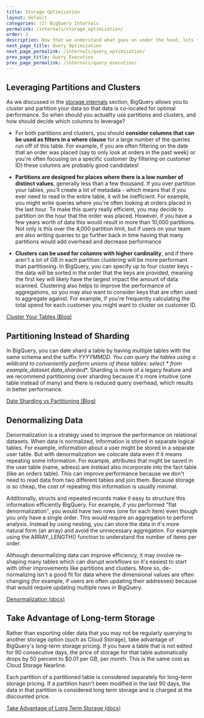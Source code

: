 ```yaml
---
title: Storage Optimization
layout: default
categories: (2) BigQuery Internals
permalink: /internals/storage_optimization/
order: 3
description: Now that we understand what goes on under the hood, lets take a look at how we can optimize BigQuery storage
next_page_title: Query Optimization
next_page_permalink: /internals/query_optimization/
prev_page_title: Query Execution
prev_page_permalink: /internals/query_execution/
---
```


## Leveraging Partitions and Clusters

As we discussed in the [storage internals]() section, BigQuery allows you to cluster and partition your data so that data is co-located for optimal performance. So when should you actuallty use partitions and clusters, and how should decide which columns to leverage?

- For both partitions and clusters, you should **consider columns that can be used as filters in a where clause** for a large number of the queries run off of this table. For example, if you are often filtering on the date that an order was placed (say to only look at orders in the past week) or you're often focusing on a specific customer (by filtering on customer ID) these columns are probably good candidates!

- **Partitions are designed for places where there is a low number of distinct values**, generally less than a few thousand. If you over partition your tables, you’ll create a lot of metadata - which means that if you ever need to read in the entire table, it will be inefficient. For example, you might write queries where you're often looking at orders placed in the last hour. To make this query really efficient, you may decide to partition on the hour that the order was placed. However, if you have a few years worth of data this would result in more than 10,000 partitions. Not only is this over the 4,000 partition limit, but if users on your team are also writing queries to go further back in time having that many partitions would add overhead and decrease performance

- **Clusters can be used for columns with higher cardinality**, and if there aren't a lot of GB in each partition clustering will be more performant than partitioning. In BigQuery, you can specify up to four cluster keys - the data will be sorted in the order that the keys are provided, meaning the first key will likely have the largest impact the amount of data scanned. Clustering also helps to improve the performance of aggregations, so you may also want to consider keys that are often used to aggregate against. For example, if you're frequently calculating the total spend for each customer you might want to cluster on customer ID. 

<a href="https://hoffa.medium.com/bigquery-optimized-cluster-your-tables-65e2f684594b" class="button">Cluster Your Tables (Blog)</a>

## Partitioning Instead of Sharding

In BigQuery, you can date shard a table by having multiple tables with the same schema and the suffix _YYYYMMDD. You can query the tables using a wildcard to conveniently perform unions of these tables: select * from example_dataset.data_sharded_*. Sharding is more of a legacy feature and we recommend partitioning over sharding because it's more intuitive (one table instead of many) and there is reduced query overhead, which results in better performance.

<a href="https://mark-mccracken.medium.com/bigquery-date-sharding-vs-date-partitioning-cee3754f7900" class="button">Date Sharding vs Partitioning (Blog)</a>

## Denormalizing Data

Denormalization is a strategy used to improve the performance on relational datasets. When data is normalized, information is stored in separate logical tables. For example, information about a user might be stored in a separate user table. But with denormalization we colocate data even if it means repeating some information. For example, attributes that might be saved in the user table (name, adress) are instead also incorporate into the fact table (like an orders table). This can improve performance because we don't need to read data from two different tables and join them. Because storage is so cheap, the cost of repeating this information is usually minimal. 

Additionally, structs and repeated records make it easy to structure this information efficiently BigQuery. For example, if you performed "flat denormalization", you would have two rows (one for each item) even though you only have a single order. This would require an aggregation to perform analysis. Instead by using nesting, you can store the data in it's more natural form (an array) and avoid the unnecessary aggregation. For example using the ARRAY_LENGTH() function to understand the number of items per order.

Although denormalizing data can improve efficiency, it may involve re-shaping many tables which can disrupt workflows so it's easiest to start with other improvements like partitions and clusters. More so, de-normalizing isn't a good fit for data where the dimensional values are often changing (for example, if users are often updating their addresses) because that would require updating multiple rows in BigQuery.



<a href="https://cloud.google.com/architecture/dw2bq/dw-bq-performance-optimization#denormalization" class="button">Denormalization (docs)</a>

## Take Advantage of Long-term Storage

Rather than exporting older data that you may not be regularly querying to another storage option (such as Cloud Storage), take advantage of BigQuery's long-term storage pricing. If you have a table that is not edited for 90 consecutive days, the price of storage for that table automatically drops by 50 percent to $0.01 per GB, per month. This is the same cost as Cloud Storage Nearline.

Each partition of a partitioned table is considered separately for long-term storage pricing. If a partition hasn't been modified in the last 90 days, the data in that partition is considered long term storage and is charged at the discounted price.

<a href="https://cloud.google.com/bigquery/docs/best-practices-storage#take_advantage_of_long-term_storage" class="button">Take Advantage of Long Term Storage (docs)</a>





